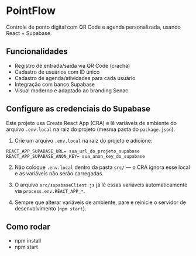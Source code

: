 # PointFlow

Controle de ponto digital com QR Code e agenda personalizada, usando React + Supabase.

## Funcionalidades

- Registro de entrada/saída via QR Code (crachá)
- Cadastro de usuários com ID único
- Cadastro de agenda/atividades para cada usuário
- Integração com banco Supabase
- Visual moderno e adaptado ao branding Senac

## Configure as credenciais do Supabase

Este projeto usa Create React App (CRA) e lê variáveis de ambiente do arquivo `.env.local` na raiz do projeto (mesma pasta do `package.json`).

1) Crie um arquivo `.env.local` na raiz do projeto e adicione:

```
REACT_APP_SUPABASE_URL= sua_url_do_projeto_supabase
REACT_APP_SUPABASE_ANON_KEY= sua_anon_key_do_supabase
```

2) Não coloque `.env.local` dentro da pasta `src/` — o CRA ignora esse local e as variáveis não serão carregadas.

3) O arquivo `src/supabaseClient.js` já lê essas variáveis automaticamente via `process.env.REACT_APP_*`.

4) Sempre que alterar variáveis de ambiente, pare e reinicie o servidor de desenvolvimento (`npm start`).

## Como rodar

- npm install
- npm start